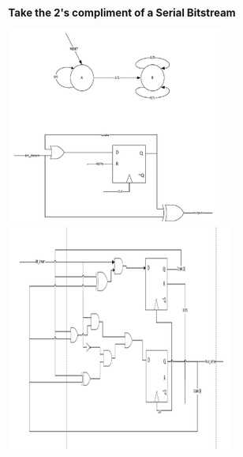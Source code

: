 ## Take the 2's compliment of a Serial Bitstream 


<img src="day94_1.png" width="430" height="400">  

<img src="day94_2.png" width="450" height="450">  
